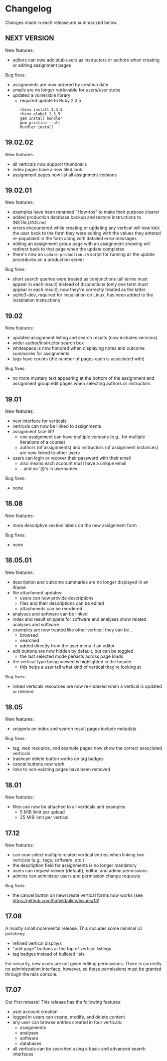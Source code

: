 # Changelog

Changes made in each release are summarized below.

## NEXT VERSION

New features:

  * editors can now add stub users as instructors or authors when creating or editing assignment pages

Bug fixes:

  * assignments are now ordered by creation date
  * emails are no longer retrievable for users/user stubs
  * updated a vulnerable library
    - required update to Ruby 2.3.5
      ```
      rbenv install 2.3.5
      rbenv global 2.3.5
      gem install bundler
      gem pristine --all
      bundler install
      ```


## 19.02.02

New features:

  * all verticals now support thumbnails
  * index pages have a new tiled look
  * assignment pages now list all assignment versions

## 19.02.01

New features:

  * examples have been renamed "How-tos" to make their purpose clearer
  * added production database backup and restore instructions to INSTALLING.md
  * errors encountered while creating or updating any vertical will now
    kick the user back to the form they were editing with the values they
    entered re-populated in the form along with detailed error messages
  * editing an assignment group page with an assignment showing will
    redirect back to that page when the update completes
  * there's now an `update-production.sh` script for running all the update
    procedures on a production server

Bug fixes: 

  * short search queries were treated as conjunctions (all terms must appear in
    each result) instead of disjunctions (only one term must appear in each
    result); now they're correctly treated as the latter
  * sqlite3-dev, required for installation on Linux, has been added to the
    installation instructions

## 19.02

New features:

  * updated assignment listing and search results (now includes versions)
  * wider author/instructor search box
  * whitespace is now honored when displaying notes and outcome summaries
    for assignments
  * tags have counts (the number of pages each is associated with)

Bug fixes:

  * no more mystery text appearing at the bottom of the assignment and
    assignment group edit pages when selecting authors or instructors

## 19.01

New features:

  * new interface for verticals
  * verticals can now be linked to assignments
  * assignment face lift!
    - one assignment can have multiple versions (e.g., for multiple iterations
      of a course)
    - authors (of assignments) and instructors (of assignment instances)
      are now linked to other users
  * users can login or recover their password with their email
    - also means each account must have a unique email
    - ...and no '@'s in usernames

Bug fixes:

  * none

## 18.08

New features:

  * more descriptive section labels on the new assignment form

Bug fixes:

  * none

## 18.05.01

New features:

  * description and outcome summaries are no longer displayed in an iframe
  * file attachment updates:
      - users can now provide descriptions
      - files and their descriptions can be edited
      - attachments can be reordered
  * analyses and software can be linked
  * index and result snippets for software and analyses show related 
      analyses and software
  * examples are now treated like other vertical; they can be...
      - browsed
      - searched
      - added directly from the user menu if an editor
  * edit buttons are now hidden by default, but can be toggled
      - the last selected mode persists across page loads
  * the vertical type being viewed is highlighted in the header
      - this helps a user tell what kind of vertical they're looking at
    

Bug fixes:

  * linked verticals resources are now re-indexed when a vertical is updated
    or deleted

## 18.05

New features:

  * snippets on index and search result pages include metadata

Bug fixes:

  * tag, web resource, and example pages now show the correct associated
    verticals
  * trashcan delete button works on tag badges
  * cancel buttons now work
  * links to non-existing pages have been removed

## 18.01

New features:

  * files can now be attached to all verticals and examples
    - 5 MiB limit per upload
    - 25 MiB limit per vertical

## 17.12

New features:

  * can now select multiple related vertical entries when linking two
    verticals (e.g., tags, software, etc.)
  * the description field for assignments is no longer mandatory
  * users can request viewer (default), editor, and admin permissions
  * admins can administer users and permission change requests
  
Bug fixes:

  * the cancel button on new/create vertical forms now works (see
    https://github.com/hafeild/alice/issues/13)

## 17.08

A mostly small incremental release. This includes some minimal UI polishing:

  * refined vertical displays
  * "add page" buttons at the top of vertical listings
  * tag badges instead of bulleted lists

For security, new users are not given editing permissions. There is currently
no administration interface, however, so these permissions must be granted
through the rails console.

## 17.07

Our first release! This release has the following features:

  * user account creation
  * logged in users can create, modify, and delete content
  * any user can browse entries created in four verticals:
    - assignments
    - analyses
    - software
    - databases
  * all verticals can be searched using a basic and advanced search
    interfaces

